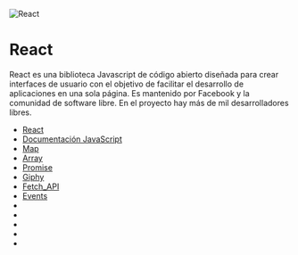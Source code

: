 ![React](https://i.imgur.com/PdbQ0V2.png)
# React
React es una biblioteca Javascript de código abierto diseñada para crear interfaces de usuario con el objetivo de facilitar el desarrollo de aplicaciones en una sola página. Es mantenido por Facebook y la comunidad de software libre. En el proyecto hay más de mil desarrolladores libres.

* [React](https://create-react-app.dev/)  
* [Documentación JavaScript](https://developer.mozilla.org/es/)  
* [Map](https://developer.mozilla.org/es/docs/Web/JavaScript/Reference/Global_Objects/Array/map)  
* [Array](https://developer.mozilla.org/es/docs/Web/JavaScript/Reference/Global_Objects/Array/find)  
* [Promise](https://developer.mozilla.org/es/docs/Web/JavaScript/Reference/Global_Objects/Promise)  
* [Giphy](https://developers.giphy.com/)  
* [Fetch_API](https://developer.mozilla.org/es/docs/Web/API/Fetch_API)  
* [Events](https://es.reactjs.org/docs/events.html)  
* []()  
* []()  
* []()  
* []()  
* []()  
